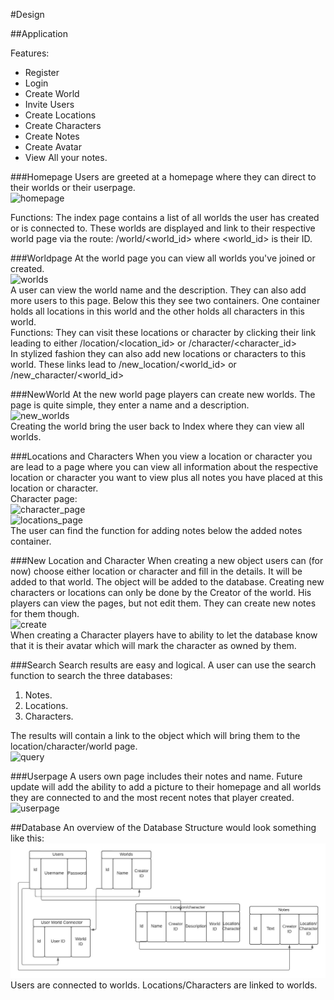 #Design

##Application

Features:
* Register
* Login
* Create World
* Invite Users
* Create Locations
* Create Characters
* Create Notes
* Create Avatar
* View All your notes.

###Homepage
Users are greeted at a homepage where they can direct to their worlds or their userpage.
<br>
![homepage](/doc/index%20page.jpg)

Functions:
The index page contains a list of all worlds the user has created or is connected to. 
These worlds are displayed and link to their respective world page via the route: /world/<world_id>
where <world_id> is their ID. 

###Worldpage
At the world page you can view all worlds you've joined or created.
<br>
![worlds](/doc/world%20page.jpg)
<br>
A user can view the world name and the description. They can also add more users to this page.
Below this they see two containers. One container holds all locations in this world and the other holds all characters in this world.
<br>
Functions: They can visit these locations or character by clicking their link leading to either /location/<location_id> or /character/<character_id>
<br>
In stylized fashion they can also add new locations or characters to this world. These links lead to /new_location/<world_id> or /new_character/<world_id>

###NewWorld
At the new world page players can create new worlds. The page is quite simple, they enter a name and a description.
<br>
![new_worlds](/doc/create%20new%20world%20page.jpg)
<br>
Creating the world bring the user back to Index where they can view all worlds.

###Locations and Characters
When you view a location or character you are lead to a page where you can view all information about the respective location or character you want to view plus all notes you have placed at this location or character.
<br>
Character page:
<br>
![character_page](/doc/character%20page.jpg)
<br>
![locations_page](/doc/location%20page.jpg)  
The user can find the function for adding notes below the added notes container.

###New Location and Character
When creating a new object users can (for now) choose either location or character and fill in the details. It will be added to that world.
The object will be added to the database. Creating new characters or locations can only be done by the Creator of the world.
His players can view the pages, but not edit them. They can create new notes for them though. 
<br>
![create](/doc/create%20new%20location%20page.jpg)
<br>
When creating a Character players have to ability to let the database know that it is their avatar which will mark the character as owned by them.


###Search
Search results are easy and logical. A user can use the search function to search the three databases: 
1. Notes.
2. Locations.
3. Characters.

The results will contain a link to the object which will bring them to the location/character/world page.
<br>
![query](/doc/research%20results%20page.jpg)

###Userpage
A users own page includes their notes and name. Future update will add the ability to add a picture to their homepage and all worlds they are connected to and the most recent notes that player created.
<br>
![userpage](/doc/profile%20page.jpg)

##Database
An overview of the Database Structure would look something like this:
<br>
![database](/doc/Database%20layout%20Programmeerproject.jpeg)  
Users are connected to worlds. Locations/Characters are linked to worlds.


